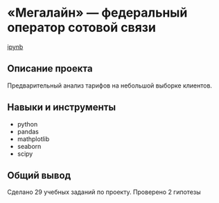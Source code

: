 # «Мегалайн» — федеральный оператор сотовой связи
[ipynb](https://github.com/ksyuuush/yandex_practicum/blob/main/03_analiz_povedeniya_klientov_megalaina/03_analiz_povedeniya_klientov_megalaina.ipynb)

## Описание проекта
Предварительный анализ тарифов на небольшой выборке клиентов.
## Навыки и инструменты
- python
- pandas
- mathplotlib
- seaborn
- scipy
## Общий вывод
Сделано 29 учебных заданий по проекту. Проверено 2 гипотезы
